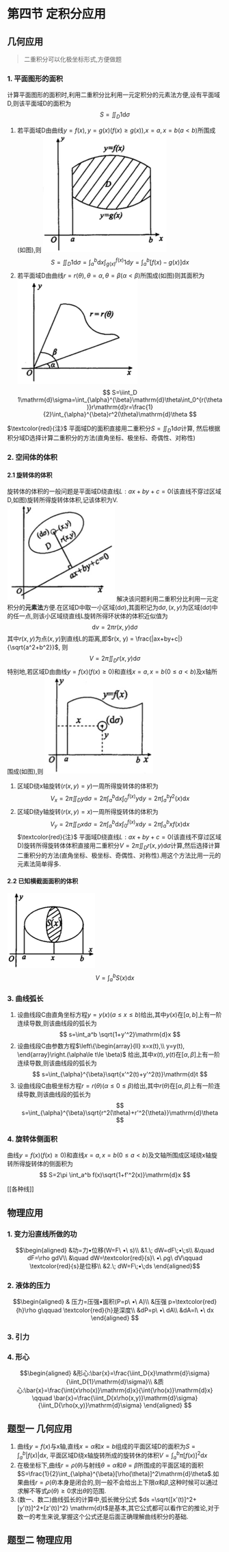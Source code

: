 # 第四节 定积分应用

## 几何应用

> 二重积分可以化极坐标形式,方便做题
> 
### 1. 平面图形的面积
计算平面图形的面积时,利用二重积分比利用一元定积分的元素法方便,设有平面域D,则该平面域D的面积为
$$
S=\iint_D 1\mathrm{d}\sigma
$$

1. 若平面域D由曲线$y=f(x), y=g(x)(f(x)\ge g(x))$,$x=a, x=b(a< b)$所围成(如图),则
![dingjifen1](../Accessory/dingjifen1.png)
$$
S=\iint_D 1\mathrm{d}\sigma=\int_a^b\mathrm{d}x\int_{g(x)}^{f(x)}1\mathrm{d}y=\int_a^b[f(x)-g(x)]\mathrm{d}x
$$
2. 若平面域D由曲线$r=r(\theta), \theta=\alpha, \theta=\beta(\alpha< \beta)$所围成(如图)则其面积为
![dingjifen2](../Accessory/dingjifen2.png)
$$
S=\iint_D 1\mathrm{d}\sigma=\int_{\alpha}^{\beta}\mathrm{d}\theta\int_0^{r(\theta)}r\mathrm{d}r=\frac{1}{2}\int_{\alpha}^{\beta}r^2(\theta)\mathrm{d}\theta
$$

$\textcolor{red}{注}$ 平面域D的面积直接用二重积分$S=\iint_D1\mathrm{d}\sigma$计算, 然后根据积分域D选择计算二重积分的方法(直角坐标、极坐标、奇偶性、对称性)
    
### 2. 空间体的体积
#### 2.1 旋转体的体积
旋转体的体积的一般问题是平面域D绕直线$L:ax+by+c=0$(该直线不穿过区域D,如图)旋转所得旋转体体积,记该体积为V.
![dingjifen3](../Accessory/dingjifen3.png)
解决该问题利用二重积分比利用一元定积分的**元素法**方便.在区域D中取一小区域$(\mathrm{d}\sigma)$,其面积记为$\mathrm{d}\sigma,(x,y)$为区域$(\mathrm{d}\sigma)$中的任一点,则该小区域绕直线L旋转所得环状体的体积近似值为
$$
\mathrm{d}v=2\pi r(x,y)\mathrm{d}\sigma
$$
其中$r(x, y)$为点$(x, y)$到直线L的距离,即$r(x, y) = \frac{|ax+by+c|}{\sqrt{a^2+b^2}}$, 则
$$
V=2\pi \iint_D r(x, y)\mathrm{d}\sigma
$$
特别地,若区域D由曲线$y=f(x)(f(x)\ge0)$和直线$x=a,x=b(0\le a< b)$及x轴所围成(如图),则
![dingjifen4](../Accessory/dingjifen4.png)
1. 区域D绕x轴旋转$(r(x, y) = y)$一周所得旋转体的体积为
$$
V_x=2\pi \iint_D y\mathrm{d}\sigma = 2\pi \int_a^b \mathrm{d}x\int_0^{f(x)}y\mathrm{d}y=2\pi \int_a^b f^2(x)\mathrm{d}x
$$
2. 区域D绕y轴旋转$(r(x, y) = x)$一周所得旋转体的体积为
$$
V_y=2\pi \iint_D x\mathrm{d}\sigma = 2\pi \int_a^b \mathrm{d}x\int_0^{f(x)}x\mathrm{d}y=2\pi \int_a^b xf(x)\mathrm{d}x
$$
$\textcolor{red}{注}$ 平面域D绕直线$L:ax+by+c=0$(该直线不穿过区域D)旋转所得旋转体体积直接用二重积分$V=2\pi\iint_D r(x, y)\mathrm{d}\sigma$计算,然后选择计算二重积分的方法(直角坐标、极坐标、奇偶性、对称性).用这个方法比用一元的元素法简单得多.

#### 2.2 已知横截面面积的体积
![dingjifen5](../Accessory/dingjifen5.png)
$$
V=\int_a^b S(x)\mathrm{d}x
$$

### 3. 曲线弧长
1. 设曲线段C由直角坐标方程$y=y(x)(a\le x\le b)$给出,其中$y(x)$在$[a,b]$上有一阶连续导数,则该曲线段的弧长为
$$
s=\int_a^b \sqrt{1+y'^2}\mathrm{d}x
$$
2. 设曲线段C由参数方程$\left\{\begin{array}{ll}
x=x(t),\\
y=y(t),
\end{array}\right.(\alpha\le t\le \beta)$
给出,其中$x(t),y(t)$在$[\alpha,\beta]$上有一阶连续导数,则该曲线段的弧长为
$$
s=\int_{\alpha}^{\beta}\sqrt{x'^2(t)+y'^2(t)}\mathrm{d}t
$$
3. 设曲线段C由极坐标方程$r=r(\theta)(\alpha\le 0\le β)$给出,其中$r(\theta)$在$[\alpha,\beta]$上有一阶连续导数,则该曲线段的弧长为
$$
s=\int_{\alpha}^{\beta}\sqrt{r^2(\theta)+r'^2{\theta}}\mathrm{d}\theta
$$

### 4. 旋转体侧面积
曲线$y=f(x)(f(x)\ge 0)$和直线$x=a,x=b(0\le a< b)$及文轴所围成区域绕x轴旋转所得旋转体的侧面积为
$$
S=2\pi \int_a^b f(x)\sqrt{1+f'^2(x)}\mathrm{d}x
$$

[[各种线]]

## 物理应用

### 1. 变力沿直线所做的功
$$\begin{aligned}
&功=力•位移(W=F\ •\ s)\\
&1.\; dW=dF\;•\;s\\
&\quad dF=\rho gdV\\
&\quad dW=\textcolor{red}{s}\ •\ ρg\ dV\qquad \textcolor{red}{s}是位移\\
&2.\; dW=F\;•\;ds
\end{aligned}$$
    
### 2. 液体的压力
$$\begin{aligned} & 
压力=压强•面积(P=p\ •\ A)\\
&压强 p=\textcolor{red}{h}\rho g\qquad \textcolor{red}{h}是深度\\
&dP=p\ •\ dA\\
&dA=l\ •\ dx
\end{aligned} $$

### 3. 引力
### 4. 形心
$$\begin{aligned}
&形心:\bar{x}=\frac{\iint_D{x}\mathrm{d}\sigma}{\iint_D{1}\mathrm{d}\sigma}\\
&质心:\bar{x}=\frac{\int{x\rho(x)}\mathrm{d}x}{\int{\rho(x)}\mathrm{d}x} \qquad \bar{x}=\frac{\iint_D{x\rho(x,y)}\mathrm{d}\sigma}{\iint_D{\rho(x,y)}\mathrm{d}\sigma}
\end{aligned} $$

## 题型一 几何应用
1. 曲线$y=f(x)$与x轴,直线$x=\alpha$和$x=b$组成的平面区域D的面积为$S=\int_a^b |f(x)|\mathrm{d}x$, 平面区域D绕x轴旋转所成的旋转休的体积$V=\int_a^b \pi[f(x)]^2\mathrm{d}x$
2. 在极坐标下,曲线$r=\rho (\theta)$与射线$\theta=\alpha$和$\theta=\beta$所围成的平面区域的面积$S=\frac{1}{2}\int_{\alpha}^{\beta}[\rho(\theta)]^2\mathrm{d}\theta$.如果曲线$r=\rho(\theta)$本身是闭合的,则一般不会给出上下限$\alpha$和$\beta$,这种时候可以通过求解不等式$\rho(\theta)\ge 0$求出$\theta$的范围.
3. (数一、数二)曲线弧长的计算中,弧长微分公式 $ds =\sqrt{[x'(t)]^2+[y'(t)]^2+[z'(t)]^2} \mathrm{d}t$是基本,其它公式都可以看作它的推论,对于数一的考生来说,掌握这个公式还是后面正确理解曲线积分的基础.

## 题型二 物理应用
